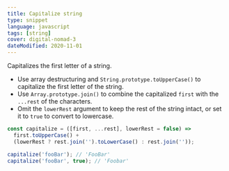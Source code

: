 ```yaml
---
title: Capitalize string
type: snippet
language: javascript
tags: [string]
cover: digital-nomad-3
dateModified: 2020-11-01
---
```


Capitalizes the first letter of a string.

- Use array destructuring and `String.prototype.toUpperCase()` to capitalize the first letter of the string.
- Use `Array.prototype.join()` to combine the capitalized `first` with the `...rest` of the characters.
- Omit the `lowerRest` argument to keep the rest of the string intact, or set it to `true` to convert to lowercase.

```js
const capitalize = ([first, ...rest], lowerRest = false) =>
  first.toUpperCase() +
  (lowerRest ? rest.join('').toLowerCase() : rest.join(''));
```

```js
capitalize('fooBar'); // 'FooBar'
capitalize('fooBar', true); // 'Foobar'
```
